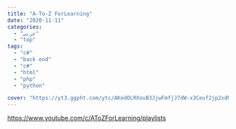 ```yaml
---
title: "A-To-Z ForLearning"
date: "2020-11-11"
categories:
  - "عربي"
  - "top"
tags:
  - "c#"
  - "back end"
  - "c#"
  - "html"
  - "php"
  - "python"

cover: "https://yt3.ggpht.com/ytc/AKedOLRXovB3JjwFmfjJ7dW-x3Ceuf2jp2xdNnqfF-VPQg=s176-c-k-c0x00ffffff-no-rj"
---
```


https://www.youtube.com/c/AToZForLearning/playlists
